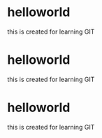 # helloworld
this is created for learning GIT

# helloworld
this is created for learning GIT

# helloworld
this is created for learning GIT
